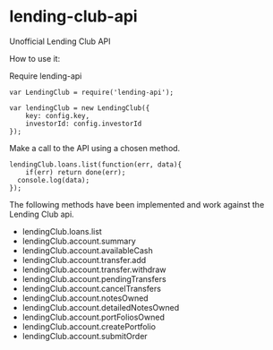 # lending-club-api
Unofficial Lending Club API 

How to use it:

Require lending-api

```
var LendingClub = require('lending-api');

var lendingClub = new LendingClub({
	key: config.key,
	investorId: config.investorId
});

```

Make a call to the API using a chosen method.

```
lendingClub.loans.list(function(err, data){
	if(err) return done(err);
  console.log(data);
});
```

The following methods have been implemented and work against the Lending Club api.

   - lendingClub.loans.list
   - lendingClub.account.summary
   - lendingClub.account.availableCash
   - lendingClub.account.transfer.add
   - lendingClub.account.transfer.withdraw
   - lendingClub.account.pendingTransfers
   - lendingClub.account.cancelTransfers
   - lendingClub.account.notesOwned
   - lendingClub.account.detailedNotesOwned
   - lendingClub.account.portFoliosOwned
   - lendingClub.account.createPortfolio
   - lendingClub.account.submitOrder


